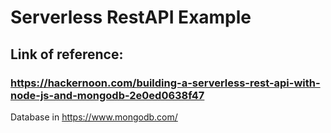 # Serverless RestAPI Example

## Link of reference:
### https://hackernoon.com/building-a-serverless-rest-api-with-node-js-and-mongodb-2e0ed0638f47


Database in https://www.mongodb.com/
